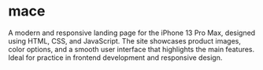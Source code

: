# mace
A modern and responsive landing page for the iPhone 13 Pro Max, designed using HTML, CSS, and JavaScript. The site showcases product images, color options, and a smooth user interface that highlights the main features. Ideal for practice in frontend development and responsive design.
